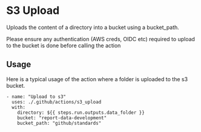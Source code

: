 # S3 Upload

Uploads the content of a directory into a bucket using a bucket_path.

Please ensure any authentication (AWS creds, OIDC etc) required to upload to the bucket is done before calling the action

## Usage

Here is a typical usage of the action where a folder is uploaded to the s3 bucket.

```
- name: "Upload to s3"
  uses: ./.github/actions/s3_upload
  with:
    directory: ${{ steps.run.outputs.data_folder }}
    bucket: "report-data-development"
    bucket_path: "github/standards"

```
